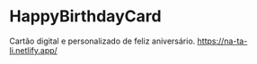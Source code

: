 # HappyBirthdayCard

Cartão digital e personalizado de feliz aniversário.
https://na-ta-li.netlify.app/